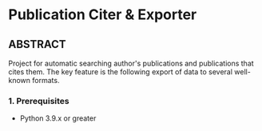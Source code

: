 # Publication Citer &amp; Exporter

## ABSTRACT
Project for automatic searching author's publications and publications that cites them. The key feature is the following export of data to several well-known formats.

### 1. Prerequisites

* Python 3.9.x or greater
